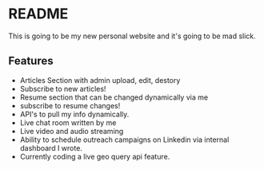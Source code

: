 # README

This is going to be my new personal website and it's going to be mad slick.

## Features
- Articles Section with admin upload, edit, destory
- Subscribe to new articles!
- Resume section that can be changed dynamically via me
- subscribe to resume changes!
- API's to pull my info dynamically.
- Live chat room written by me
- Live video and audio streaming
- Ability to schedule outreach campaigns on Linkedin via internal dashboard I wrote.
- Currently coding a live geo query api feature.
